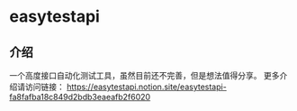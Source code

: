 # easytestapi

## 介绍
一个高度接口自动化测试工具，虽然目前还不完善，但是想法值得分享。
更多介绍请访问链接：
https://easytestapi.notion.site/easytestapi-fa8fafba18c849d2bdb3eaeafb2f6020
